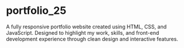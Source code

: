 # portfolio_25
A fully responsive portfolio website created using HTML, CSS, and JavaScript. Designed to highlight my work, skills, and front-end development experience through clean design and interactive features.
